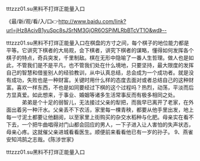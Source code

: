 tttzzz01.su黑料不打烊正能量入口

《最/新/观/看/入/口👉http://www.baidu.com/link?url=jHz8AcivB1yuSpc8sJSrNM3GjOR6OSPiMLRbBTcVT1O&wd》--

tttzzz01.su黑料不打烊正能量入口在棋盘的方寸之间，每个棋子的地位能力都是平等。它讲究下棋者的大局观，会下棋者，讲究下棋者的谋略，懂得如何发挥各个棋子的特点，奇兵突发，千里制敌。棋在无形中隐喻了一番人生哲理。做人也是如此，不管我们是不是平凡，也不管我们处在什么境地，只要坚持，最大限度的发挥自己的智慧和借鉴别人的经验教训，从中认真总结，总会成为一个成功者。就是没有成功，失败也是一种财富。关键时用什么样的态度去面对或者总结自己的这种财富。喜欢一样东西，不也是如同要经过下棋的这个过程吗？热烈，动荡，平淡而后方显真爱。如此想来，于事业、婚姻等诸多生活常事反而有极多相同之处。
　　　弟弟是个十足的弱智儿，无法接过父亲的犁把，而我早已离开了老家，在外面出着另一种汗水。父亲丢不下农活，家里每一棵青秧，都要从他手里出发，地上每一寸泥土都要让他翻阅，以至家里上街购买的杂交水稻种与化肥。母亲实在看不下去，一个把牛曲唱得对门山都会回应的男人，一下子进入让人害怕的失声状态，母亲心疼。这就催父亲进城看看医生。顺便前来看看他已有一岁的孙子。
	9、燕雀安知鸿鹄之志哉。《陈涉世家》





tttzzz01.su黑料不打烊正能量入口
